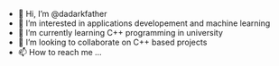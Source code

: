 - 👋 Hi, I’m @dadarkfather
- 👀 I’m interested in applications developement and machine learning
- 🌱 I’m currently learning C++ programming in university
- 💞️ I’m looking to collaborate on C++ based projects
- 📫 How to reach me ...

<!---
dadarkfather/dadarkfather is a ✨ special ✨ repository because its `README.md` (this file) appears on your GitHub profile.
You can click the Preview link to take a look at your changes.
--->
